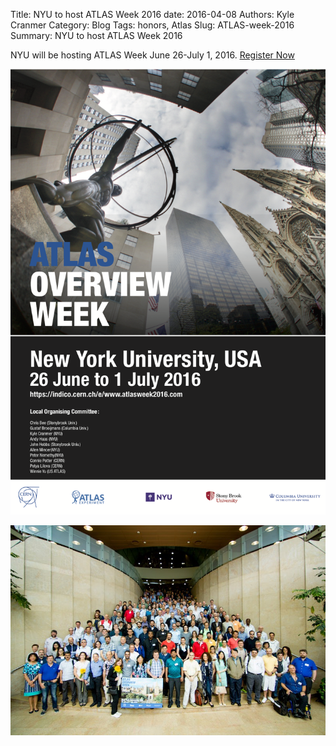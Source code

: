 Title: NYU to host ATLAS Week 2016
date: 2016-04-08 
Authors: Kyle Cranmer
Category: Blog
Tags: honors, Atlas
Slug: ATLAS-week-2016
Summary: NYU to host ATLAS Week 2016


NYU will be hosting ATLAS Week June 26-July 1, 2016. [Register Now](https://indico.cern.ch/e/www.atlasweek2016.com)


![](./images/ATLAS_OWeek_final_print.png)

<a href="images/atlas-week-group-IMG_7192.JPG">
<img src="images/atlas-week-group-IMG_7192-smaller.jpg" widht="100%" alt="The new physics department in 726 Broadway" />
</a>



